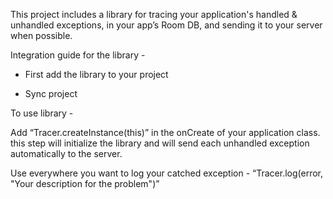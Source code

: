 
This project includes a library for tracing your application's handled & unhandled exceptions,
in your app’s Room DB, and sending it to your server when possible.


Integration guide for the library -

* First add the library to your project

* Sync project

To use library -

Add “Tracer.createInstance(this)” in the onCreate of your application class. 
this step will initialize the library and will send each unhandled exception automatically to the server.

Use everywhere you want to log your catched exception - 
“Tracer.log(error, "Your description for the problem")”
